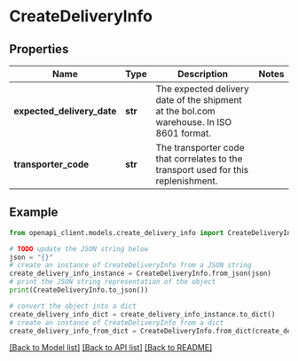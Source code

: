 # CreateDeliveryInfo


## Properties

Name | Type | Description | Notes
------------ | ------------- | ------------- | -------------
**expected_delivery_date** | **str** | The expected delivery date of the shipment at the bol.com warehouse. In ISO 8601 format. | 
**transporter_code** | **str** | The transporter code that correlates to the transport used for this replenishment. | 

## Example

```python
from openapi_client.models.create_delivery_info import CreateDeliveryInfo

# TODO update the JSON string below
json = "{}"
# create an instance of CreateDeliveryInfo from a JSON string
create_delivery_info_instance = CreateDeliveryInfo.from_json(json)
# print the JSON string representation of the object
print(CreateDeliveryInfo.to_json())

# convert the object into a dict
create_delivery_info_dict = create_delivery_info_instance.to_dict()
# create an instance of CreateDeliveryInfo from a dict
create_delivery_info_from_dict = CreateDeliveryInfo.from_dict(create_delivery_info_dict)
```
[[Back to Model list]](../README.md#documentation-for-models) [[Back to API list]](../README.md#documentation-for-api-endpoints) [[Back to README]](../README.md)


